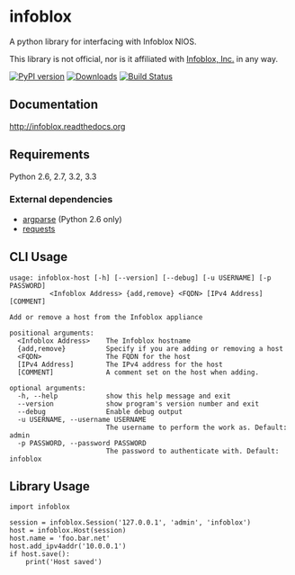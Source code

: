 infoblox
========
A python library for interfacing with Infoblox NIOS.

This library is not official, nor is it affiliated with [Infoblox, Inc.](http://www.infoblox.com) in any way.

[![PyPI version](https://badge.fury.io/py/infoblox.png)](http://badge.fury.io/py/infoblox) [![Downloads](https://pypip.in/d/infoblox/badge.png)](https://crate.io/packages/pamqp) [![Build Status](https://travis-ci.org/gmr/infoblox.png?branch=master)](https://travis-ci.org/gmr/infoblox)

Documentation
-------------
http://infoblox.readthedocs.org

Requirements
------------
Python 2.6, 2.7, 3.2, 3.3

### External dependencies
- [argparse](http://pypi.python.org/pypi/argparse) (Python 2.6 only)
- [requests](http://docs.python-requests.org/en/latest/)

CLI Usage
---------

    usage: infoblox-host [-h] [--version] [--debug] [-u USERNAME] [-p PASSWORD]
              <Infoblox Address> {add,remove} <FQDN> [IPv4 Address] [COMMENT]

    Add or remove a host from the Infoblox appliance

    positional arguments:
      <Infoblox Address>    The Infoblox hostname
      {add,remove}          Specify if you are adding or removing a host
      <FQDN>                The FQDN for the host
      [IPv4 Address]        The IPv4 address for the host
      [COMMENT]             A comment set on the host when adding.

    optional arguments:
      -h, --help            show this help message and exit
      --version             show program's version number and exit
      --debug               Enable debug output
      -u USERNAME, --username USERNAME
                            The username to perform the work as. Default: admin
      -p PASSWORD, --password PASSWORD
                            The password to authenticate with. Default: infoblox

Library Usage
-------------

    import infoblox

    session = infoblox.Session('127.0.0.1', 'admin', 'infoblox')
    host = infoblox.Host(session)
    host.name = 'foo.bar.net'
    host.add_ipv4addr('10.0.0.1')
    if host.save():
        print('Host saved')
